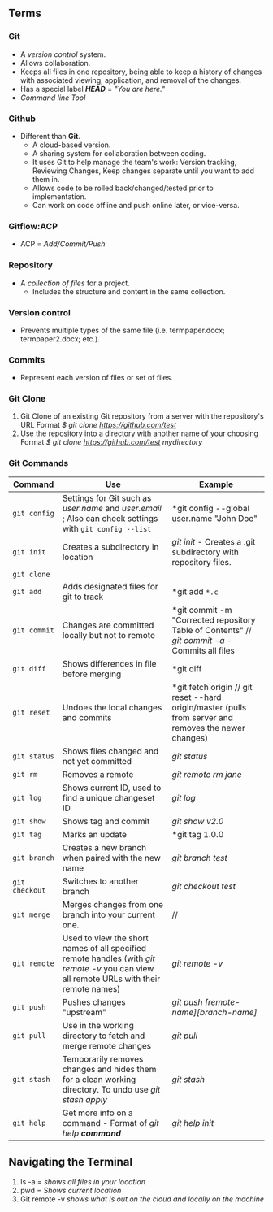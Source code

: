 ## Terms

### Git
 - A *version control* system.
- Allows collaboration.
- Keeps all files in one repository, being able to keep a history of changes with associated viewing, application, and removal of the changes.
- Has a special label ***HEAD*** = *"You are here."*
- *Command line Tool*

### Github
- Different than **Git**.
  - A cloud-based version.
  - A sharing system for collaboration between coding.
  - It uses Git to help manage the team's work: Version tracking, Reviewing Changes, Keep changes separate until you want to add them in.
  - Allows code to be rolled back/changed/tested prior to implementation.
  - Can work on code offline and push online later, or vice-versa.

### Gitflow:ACP
- ACP = *Add/Commit/Push*

### Repository
- A *collection of files* for a project.
  - Includes the structure and content in the same collection.


### Version control
- Prevents multiple types of the same file (i.e. termpaper.docx; termpaper2.docx; etc.).

### Commits
- Represent each version of files or set of files.

### Git Clone
1. Git Clone of an existing Git repository from a server with the repository's URL Format *$ git clone https://github.com/test*
1. Use the repository into a directory with another name of your choosing Format *$ git clone https://github.com/test mydirectory*

### Git Commands
| Command | Use | Example |
| ---     | --- | ---     |
| `git config` | Settings for Git such as *user.name* and *user.email* ; Also can check settings with `git config --list` | *git config --global user.name "John Doe" |
| `git init` | Creates a subdirectory in location   | *git init* - Creates a .git subdirectory with repository files. |
| `git clone` | |
| `git add` | Adds designated files for git to track  | *git add ``*.c``
| `git commit` | Changes are committed locally but not to remote  | *git commit -m "Corrected repository Table of Contents" // *git commit -a* - Commits all files |
| `git diff` | Shows differences in file before merging | *git diff <source> <target> |
| `git reset` | Undoes the local changes and commits  | *git fetch origin // git reset --hard origin/master  (pulls from server and removes the newer changes) |
| `git status` | Shows files changed and not yet committed | *git status*
| `git rm` | Removes a remote | *git remote rm jane*
| `git log` | Shows current ID, used to find a unique changeset ID  | *git log* |
| `git show` | Shows tag and commit  | *git show v2.0*
| `git tag` | Marks an update   | *git tag 1.0.0 <commitID> |
| `git branch` | Creates a new branch when paired with the new name | *git branch test* |
| `git checkout` | Switches to another branch  | *git checkout test*
| `git merge` | Merges changes from one branch into your current one. | // |
| `git remote` | Used to view the short names of all specified remote handles (with *git remote -v* you can view all remote URLs with their remote names) | *git remote -v* |
| `git push` | Pushes changes "upstream" | *git push [remote-name][branch-name]* |
| `git pull` | Use in the working directory to fetch and merge remote changes | *git pull* |
| `git stash` | Temporarily removes changes and hides them for a clean working directory. To undo use *git stash apply*  | *git stash* |
| `git help` | Get more info on a command - Format of *git help* ***command*** | *git help init* |


## Navigating the Terminal

1. ls -a = *shows all files in your location*
1. pwd = *Shows current location*
1. Git remote -v *shows what is out on the cloud and locally on the machine*
